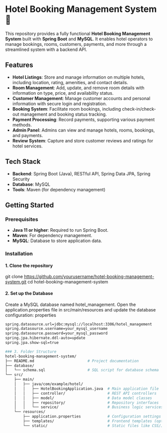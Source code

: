 # Hotel Booking Management System 🏨

This repository provides a fully functional **Hotel Booking Management System** built with **Spring Boot** and **MySQL**. It enables hotel operators to manage bookings, rooms, customers, payments, and more through a streamlined system with a backend API.

## Features

- **Hotel Listings**: Store and manage information on multiple hotels, including location, rating, amenities, and contact details.
- **Room Management**: Add, update, and remove room details with information on type, price, and availability status.
- **Customer Management**: Manage customer accounts and personal information with secure login and registration.
- **Booking System**: Facilitate room bookings, including check-in/check-out management and booking status tracking.
- **Payment Processing**: Record payments, supporting various payment methods.
- **Admin Panel**: Admins can view and manage hotels, rooms, bookings, and payments.
- **Review System**: Capture and store customer reviews and ratings for hotel services.

## Tech Stack

- **Backend**: Spring Boot (Java), RESTful API, Spring Data JPA, Spring Security
- **Database**: MySQL
- **Tools**: Maven (for dependency management)

## Getting Started

### Prerequisites

- **Java 11 or higher**: Required to run Spring Boot.
- **Maven**: For dependency management.
- **MySQL**: Database to store application data.

### Installation

#### 1. Clone the repository
git clone https://github.com/yourusername/hotel-booking-management-system.git
cd hotel-booking-management-system

#### 2. Set up the Database
Create a MySQL database named hotel_management.
Open the application.properties file in src/main/resources and update the database configuration:
properties

```bash
spring.datasource.url=jdbc:mysql://localhost:3306/hotel_management
spring.datasource.username=your_mysql_username
spring.datasource.password=your_mysql_password
spring.jpa.hibernate.ddl-auto=update
spring.jpa.show-sql=true

### 3. Folder Structure
hotel-booking-management-system/
├── README.md                        # Project documentation
├── database/
│   └── schema.sql                   # SQL script for database schema
└── src/
    ├── main/
    │   ├── java/com/example/hotel/
    │   │   ├── HotelBookingApplication.java  # Main application file
    │   │   ├── controller/                   # REST API controllers
    │   │   ├── model/                        # Data model classes
    │   │   ├── repository/                   # Repository interfaces
    │   │   └── service/                      # Business logic services
    └── resources/
        ├── application.properties            # Configuration settings
        ├── templates/                        # Frontend templates (optional)
        └── static/                           # Static files like CSS/JS

